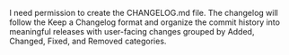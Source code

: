 I need permission to create the CHANGELOG.md file. The changelog will follow the Keep a Changelog format and organize the commit history into meaningful releases with user-facing changes grouped by Added, Changed, Fixed, and Removed categories.
